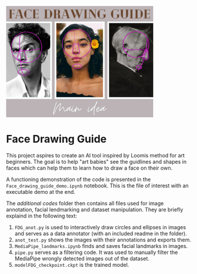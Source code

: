 <img src="Img/01.png" width="400">

# **Face Drawing Guide**

This project aspires to create an AI tool inspired by Loomis method for art beginners. The goal is to help "art babies" see the guidlines and shapes in faces which can help them to learn how to draw a face on their own.

A functioning demonstration of the code is presented in the `Face_drawing_guide_demo.ipynb` notebook. This is the file of interest with an executable demo at the end.

The *additional codes* folder then contains all files used for image annotation, facial lendmarking and dataset manipulation. They are briefly explaind in the following text:

  1. `FDG_anot.py` is used to interactively draw circles and ellipses in images and serves as a data annotator (with an included readme in the folder).
  2. `anot_test.py` shows the images with their annotations and exports them.
  3. `MediaPipe_landmarks.ipynb` finds and saves facial landmarks in images. 
  4. `pipe.py` serves as a filtering code. It was used to manually filter the MediaPipe wrongly detected images out of the dataset.
  5. `modelFDG_checkpoint.ckpt` is the trained model.



